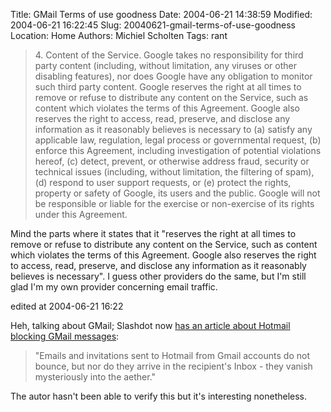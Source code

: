 Title: GMail Terms of use goodness
Date: 2004-06-21 14:38:59
Modified: 2004-06-21 16:22:45
Slug: 20040621-gmail-terms-of-use-goodness
Location: Home
Authors: Michiel Scholten
Tags: rant

<blockquote><p class="quote">4. Content of the Service. Google takes no responsibility for third party content (including, without limitation, any viruses or other disabling features), nor does Google have any obligation to monitor such third party content. Google reserves the right at all times to remove or refuse to distribute any content on the Service, such as content which violates the terms of this Agreement. Google also reserves the right to access, read, preserve, and disclose any information as it reasonably believes is necessary to (a) satisfy any applicable law, regulation, legal process or governmental request, (b) enforce this Agreement, including investigation of potential violations hereof, (c) detect, prevent, or otherwise address fraud, security or technical issues (including, without limitation, the filtering of spam), (d) respond to user support requests, or (e) protect the rights, property or safety of Google, its users and the public. Google will not be responsible or liable for the exercise or non-exercise of its rights under this Agreement.</p></blockquote>
<p>Mind the parts where it states that it "reserves the right at all times to remove or refuse to distribute any content on the Service, such as content which violates the terms of this Agreement. Google also reserves the right to access, read, preserve, and disclose any information as it reasonably believes is necessary". I guess other providers do the same, but I'm still glad I'm my own provider concerning email traffic.</p>
<div class="edit">edited at 2004-06-21 16:22</div>
<p>Heh, talking about GMail; Slashdot now <a href="http://slashdot.org/article.pl?sid=04/06/21/1150236&amp;mode=thread&amp;tid=126&amp;tid=217&amp;tid=95">has an article about Hotmail blocking GMail messages</a>:</p>
<blockquote><p class="quote">"Emails and invitations sent to Hotmail from Gmail accounts do not bounce, but nor do they arrive in the recipient's Inbox - they vanish mysteriously into the aether."</p></blockquote>
<p>The autor hasn't been able to verify this but it's interesting nonetheless.</p>